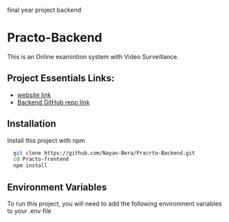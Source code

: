 final year project backend
# Practo-Backend

This is an Online examintion system with Video Surveillance.

## Project Essentials Links:
- [website link](https://practoexam.vercel.app/signin)
- [Backend GitHub repo link](https://github.com/Nayan-Bera/Practo-frontend)

## Installation

Install this project with npm

```bash
  git clone https://github.com/Nayan-Bera/Pracrto-Backend.git
  cd Practo-frontend
  npm install
```

## Environment Variables

To run this project, you will need to add the following environment variables to your .env file
